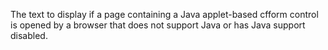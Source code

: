 The text to display if a page containing a Java applet-based cfform control is opened by a
browser that does not support Java or has Java support disabled.
